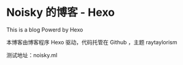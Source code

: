 # Noisky 的博客 - Hexo
This is a blog Powerd by Hexo

本博客由博客程序 Hexo 驱动，代码托管在 Github ，主题 raytaylorism


测试地址：noisky.ml

